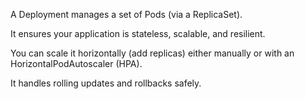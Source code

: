 A Deployment manages a set of Pods (via a ReplicaSet).

It ensures your application is stateless, scalable, and resilient.

You can scale it horizontally (add replicas) either manually or with an HorizontalPodAutoscaler (HPA).

It handles rolling updates and rollbacks safely.